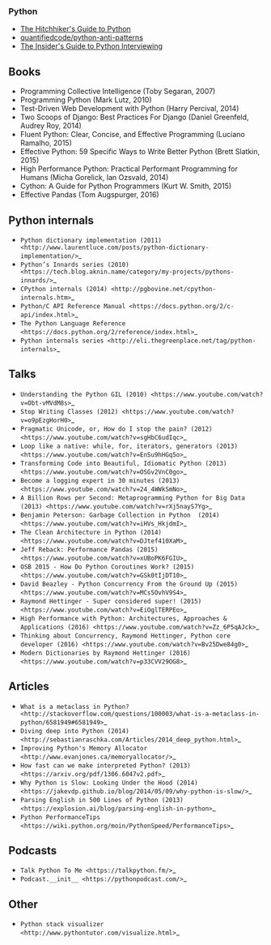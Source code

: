 ### Python

* [The Hitchhiker's Guide to Python](http://docs.python-guide.org/en/latest/)
* [quantifiedcode/python-anti-patterns](https://github.com/quantifiedcode/python-anti-patterns)
* [The Insider's Guide to Python Interviewing](http://www.toptal.com/python#hiring-guide)

Books
-----

* Programming Collective Intelligence (Toby Segaran, 2007)
* Programming Python (Mark Lutz, 2010)
* Test-Driven Web Development with Python (Harry Percival, 2014)
* Two Scoops of Django: Best Practices For Django (Daniel Greenfeld, Audrey Roy, 2014)
* Fluent Python: Clear, Concise, and Effective Programming (Luciano Ramalho, 2015)
* Effective Python: 59 Specific Ways to Write Better Python (Brett Slatkin, 2015)
* High Performance Python: Practical Performant Programming for Humans (Micha Gorelick, Ian Ozsvald, 2014)
* Cython: A Guide for Python Programmers (Kurt W. Smith, 2015)
* Effective Pandas (Tom Augspurger, 2016)


Python internals
----------------

* `Python dictionary implementation (2011) <http://www.laurentluce.com/posts/python-dictionary-implementation/>`_
* `Python’s Innards series (2010) <https://tech.blog.aknin.name/category/my-projects/pythons-innards/>`_
* `CPython internals (2014) <http://pgbovine.net/cpython-internals.htm>`_
* `Python/C API Reference Manual <https://docs.python.org/2/c-api/index.html>`_
* `The Python Language Reference <https://docs.python.org/2/reference/index.html>`_
* `Python internals series <http://eli.thegreenplace.net/tag/python-internals>`_

Talks
-----

* `Understanding the Python GIL (2010) <https://www.youtube.com/watch?v=Obt-vMVdM8s>`_
* `Stop Writing Classes (2012) <https://www.youtube.com/watch?v=o9pEzgHorH0>`_
* `Pragmatic Unicode, or, How do I stop the pain? (2012) <https://www.youtube.com/watch?v=sgHbC6udIqc>`_
* `Loop like a native: while, for, iterators, generators (2013) <https://www.youtube.com/watch?v=EnSu9hHGq5o>`_
* `Transforming Code into Beautiful, Idiomatic Python (2013) <https://www.youtube.com/watch?v=OSGv2VnC0go>`_
* `Become a logging expert in 30 minutes (2013) <https://www.youtube.com/watch?v=24_4WWkSmNo>`_
* `A Billion Rows per Second: Metaprogramming Python for Big Data (2013) <https://www.youtube.com/watch?v=rXj5nayS7Yg>`_
* `Benjamin Peterson: Garbage Collection in Python  (2014) <https://www.youtube.com/watch?v=iHVs_HkjdmI>`_
* `The Clean Architecture in Python (2014) <https://www.youtube.com/watch?v=DJtef410XaM>`_
* `Jeff Reback: Performance Pandas (2015) <https://www.youtube.com/watch?v=xUBoPK6FGIU>`_
* `OSB 2015 - How Do Python Coroutines Work? (2015) <https://www.youtube.com/watch?v=GSk0tIjDT10>`_
* `David Beazley - Python Concurrency From the Ground Up (2015) <https://www.youtube.com/watch?v=MCs5OvhV9S4>`_
* `Raymond Hettinger - Super considered super! (2015) <https://www.youtube.com/watch?v=EiOglTERPEo>`_
* `High Performance with Python: Architectures, Approaches & Applications (2016) <https://www.youtube.com/watch?v=Zz_6P5qAJck>`_
* `Thinking about Concurrency, Raymond Hettinger, Python core developer (2016) <https://www.youtube.com/watch?v=Bv25Dwe84g0>`_
* `Modern Dictionaries by Raymond Hettinger (2016) <https://www.youtube.com/watch?v=p33CVV29OG8>`_

Articles
--------

* `What is a metaclass in Python? <http://stackoverflow.com/questions/100003/what-is-a-metaclass-in-python/6581949#6581949>`_
* `Diving deep into Python (2014) <http://sebastianraschka.com/Articles/2014_deep_python.html>`_
* `Improving Python's Memory Allocator <http://www.evanjones.ca/memoryallocator/>`_
* `How fast can we make interpreted Python? (2013) <https://arxiv.org/pdf/1306.6047v2.pdf>`_
* `Why Python is Slow: Looking Under the Hood (2014) <https://jakevdp.github.io/blog/2014/05/09/why-python-is-slow/>`_
* `Parsing English in 500 Lines of Python (2013) <https://explosion.ai/blog/parsing-english-in-python>`_
* `Python PerformanceTips <https://wiki.python.org/moin/PythonSpeed/PerformanceTips>`_

Podcasts
--------

* `Talk Python To Me <https://talkpython.fm/>`_
* `Podcast.__init__ <https://pythonpodcast.com/>`_

Other
-----

* `Python stack visualizer <http://www.pythontutor.com/visualize.html>`_
